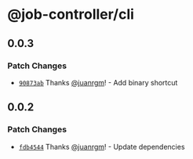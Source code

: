 # @job-controller/cli

## 0.0.3

### Patch Changes

- [`90873ab`](https://github.com/swordev/job-controller/commit/90873ab25bf5eb7e611e1d1f84aaf1b2abf159d4) Thanks [@juanrgm](https://github.com/juanrgm)! - Add binary shortcut

## 0.0.2

### Patch Changes

- [`fdb4544`](https://github.com/swordev/job-controller/commit/fdb45445177a8a6456cc41799d7b8fe7186cf1db) Thanks [@juanrgm](https://github.com/juanrgm)! - Update dependencies
